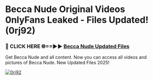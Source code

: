 # Becca Nude Original Videos 0nlyFans Leaked - Files Updated! (0rj92)

<h3>🔴 CLICK HERE 🌐==►► <a href="https://tinyurl.com/5h6xmrr3" rel="nofollow">Becca Nude Updated Files</a></h3>

Get Becca Nude and all content. Now you can access all videos and pictures of Becca Nude. New Updated Files 2025!

[![0rj92](https://i.imgur.com/KVD873Z.gif)](https://tinyurl.com/5h6xmrr3)
